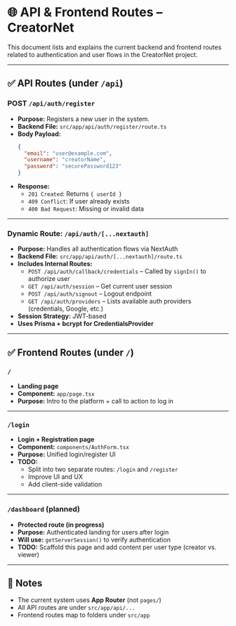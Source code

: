 # 🌐 API & Frontend Routes – CreatorNet

This document lists and explains the current backend and frontend routes related to authentication and user flows in the CreatorNet project.

---

## ✅ API Routes (under `/api`)

### POST `/api/auth/register`

- **Purpose:** Registers a new user in the system.
- **Backend File:** `src/app/api/auth/register/route.ts`
- **Body Payload:**
  ```json
  {
    "email": "user@example.com",
    "username": "creatorName",
    "password": "securePassword123"
  }
  ```
- **Response:**
  - `201 Created`: Returns `{ userId }`
  - `409 Conflict`: If user already exists
  - `400 Bad Request`: Missing or invalid data

---

### Dynamic Route: `/api/auth/[...nextauth]`

- **Purpose:** Handles all authentication flows via NextAuth
- **Backend File:** `src/app/api/auth/[...nextauth]/route.ts`
- **Includes Internal Routes:**
  - `POST /api/auth/callback/credentials` – Called by `signIn()` to authorize user
  - `GET /api/auth/session` – Get current user session
  - `POST /api/auth/signout` – Logout endpoint
  - `GET /api/auth/providers` – Lists available auth providers (credentials, Google, etc.)
- **Session Strategy:** JWT-based
- **Uses Prisma + bcrypt for CredentialsProvider**

---

## ✅ Frontend Routes (under `/`)

### `/`

- **Landing page**
- **Component:** `app/page.tsx`
- **Purpose:** Intro to the platform + call to action to log in

---

### `/login`

- **Login + Registration page**
- **Component:** `components/AuthForm.tsx`
- **Purpose:** Unified login/register UI
- **TODO:**
  - Split into two separate routes: `/login` and `/register`
  - Improve UI and UX
  - Add client-side validation

---

### `/dashboard` (planned)

- **Protected route (in progress)**
- **Purpose:** Authenticated landing for users after login
- **Will use:** `getServerSession()` to verify authentication
- **TODO:** Scaffold this page and add content per user type (creator vs. viewer)

---

## 🧠 Notes

- The current system uses **App Router** (not `pages/`)
- All API routes are under `src/app/api/...`
- Frontend routes map to folders under `src/app`